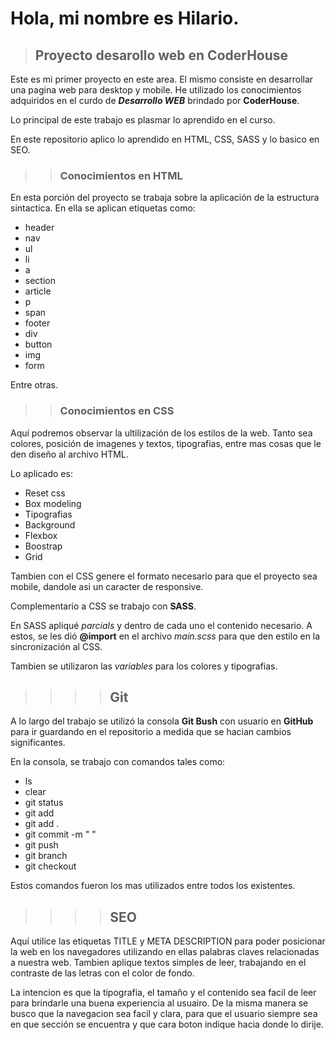 # Hola, mi nombre es Hilario.

>## Proyecto desarollo web en CoderHouse


Este es mi primer proyecto en este area. El mismo consiste en desarrollar una pagina web para desktop y mobile. He utilizado los conocimientos adquiridos en el curdo de ***Desarrollo WEB*** brindado por **CoderHouse**.

Lo principal de este trabajo es plasmar lo aprendido en el curso.

En este repositorio aplico lo aprendido en HTML, CSS, SASS y lo basico en SEO.



>> ### Conocimientos en HTML
 
 En esta porción del proyecto se trabaja sobre la aplicación de la estructura sintactica. En ella se aplican etiquetas como:

- header
- nav
- ul
- li
- a 
- section
- article
- p
- span
- footer
- div
- button
- img
- form

Entre otras. 

>> ### Conocimientos en CSS

Aquí podremos observar la ultilización de los estilos de la web. Tanto sea colores, posición de imagenes y textos, tipografias, entre mas cosas que le den diseño al archivo HTML.

Lo aplicado es:

- Reset css
- Box modeling
- Tipografias
- Background 
- Flexbox
- Boostrap
- Grid

Tambien con el CSS genere el formato necesario para que el proyecto sea mobile, dandole asi un caracter de responsive. 


Complementario a CSS se trabajo con **SASS**.

En SASS apliqué *parcials* y dentro de cada uno el contenido necesario. A estos, se les dió **@import** en el archivo *main.scss* para que den estilo en la sincronización al CSS. 

Tambien se utilizaron las *variables* para los colores y tipografias.

>>>> ## Git

A lo largo del trabajo se utilizó la consola **Git Bush** con usuario en **GitHub** para ir guardando en el repositorio a medida que se hacian cambios significantes. 

En la consola, se trabajo con comandos tales como:

- ls
- clear
- git status
- git add
- git add .
- git commit -m " "
- git push
- git branch
- git checkout

Estos comandos fueron los mas utilizados entre todos los existentes. 

>>>> ## SEO

Aquí utilice las etiquetas TITLE y META DESCRIPTION para poder posicionar la web en los navegadores utilizando en ellas palabras claves relacionadas a nuestra web.
Tambien aplique textos simples de leer, trabajando en el contraste de las letras con el color de fondo. 

La intencion es que la tipografia, el tamaño y el contenido sea facil de leer para brindarle una buena experiencia al usuairo.
De la misma manera se busco que la navegacion sea facil y clara, para que el usuario siempre sea en que sección se encuentra y que cara boton indique hacia donde lo dirije. 



